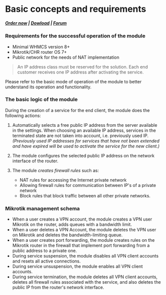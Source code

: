 # Basic concepts and requirements

#####  [Order now](https://puqcloud.com/index.php?rp=/store/whmcs-module-hestiacp) | [Dowload](https://panel.puqcloud.com/link.php?id=33) | [Forum](https://panel.puqcloud.com/link.php?id=39)

### Requirements for the successful operation of the module

- Minimal WHMCS version 8+
- Mikrotik/CHR router OS 7+
- Public network for the needs of NAT implementation

>An IP address class must be reserved for the solution. Each end customer receives one IP address after activating the service.

Please refer to the basic mode of operation of the module to better understand its operation and functionality.

### The basic logic of the module

During the creation of a service for the end client, the module does the following actions:

1. Automatically selects a free public IP address from the server available in the settings. When choosing an available IP address, services in the terminated state are not taken into account, i.e. previously used IP. *(Previously used IP addresses for services that have not been extended and have expired will be used to activate the service for the new client.)*
2. The module configures the selected public IP address on the network interface of the router.
3. The module *creates firewall rules* such as:  
    
    - NAT rules for accessing the Internet private network
    - Allowing firewall rules for communication between IP's of a private network
    - Block rules that block traffic between all other private networks.

### Mikrotik management schema

- When a user creates a VPN account, the module creates a VPN user Mikrotik on the router, adds queues with a bandwidth limit.
- When a user deletes a VPN Account, the module deletes the VPN user on Mikrotik and deletes the bandwidth-limiting queue.
- When a user creates port forwarding, the module creates rules on the Mikrotik router in the firewall that implement port forwarding from a public address to a private one.
- During service suspension, the module disables all VPN client accounts and resets all active connections.
- During service unsuspension, the module enables all VPN client accounts.
- During service termination, the module deletes all VPN client accounts, deletes all firewall rules associated with the service, and also deletes the public IP from the router's network interface.
